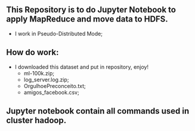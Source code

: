 ## This Repository is to do Jupyter Notebook to apply MapReduce and move data to HDFS.
- I work in Pseudo-Distributed Mode;


## How do work:
- I downloaded this dataset and put in repository, enjoy!
	- ml-100k.zip;
	- log_server.log.zip;
	- OrgulhoePreconceito.txt;
	- amigos_facebook.csv;

## Jupyter notebook contain all commands used in cluster hadoop.
